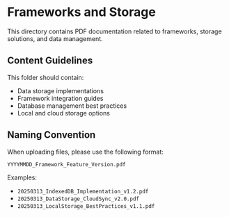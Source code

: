 # Frameworks and Storage

This directory contains PDF documentation related to frameworks, storage solutions, and data management.

## Content Guidelines

This folder should contain:
- Data storage implementations
- Framework integration guides
- Database management best practices
- Local and cloud storage options

## Naming Convention

When uploading files, please use the following format:

`YYYYMMDD_Framework_Feature_Version.pdf`

Examples:
- `20250313_IndexedDB_Implementation_v1.2.pdf`
- `20250313_DataStorage_CloudSync_v2.0.pdf`
- `20250313_LocalStorage_BestPractices_v1.1.pdf`